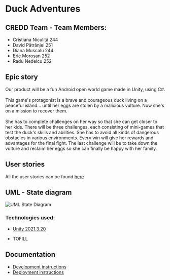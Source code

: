 # Duck Adventures

## CREDD Team - Team Members:
  - Cristiana Niculiță 244
  - David Pătrânjel 251
  - Diana Muscalu 244
  - Eric Morosan 252
  - Radu Nedelcu 252

## Epic story 
Our product will be a fun Android open world game made in Unity, using C#.<br><br>
This game's protagonist is a brave and courageous duck living on a peaceful island... until her eggs are stolen by a malicious vulture. Now she's on a mission to recover them. <br><br>
She has to complete challenges on her way so that she can get closer to her kids. There will be three challenges, each consisting of mini-games that test the duck's skills and abilities. She has to avoid all kinds of dangerous obstacles in various environments. Every win will give her rewards and advantages for the final fight. The last challenge will be to take down the vulture and reclaim her eggs so she can finally be happy with her family.<br>

## User stories
All the user stories can be found <a href= "https://docs.google.com/document/d/14tJP0gNIF_5omeCq1ew0LJXtfl_ptIw9ow7JRYmxjmw/edit?usp=sharing" > here </a>


## UML - State diagram

<img src="./gallery/uml.jpeg" alt="UML State Diagram" />



### Technologies used:

- [Unity 2021.3.20](https://unity.com/releases/editor/whats-new/2021.3.20)

- TOFILL

## Documentation

- [Development instructions](CONTRIBUTING.md)
- [Deployment instructions](DEPLOYMENT.md)
